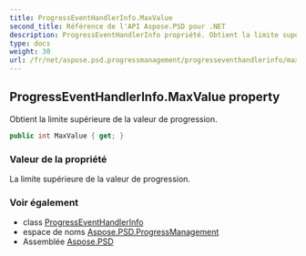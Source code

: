 ```yaml
---
title: ProgressEventHandlerInfo.MaxValue
second_title: Référence de l'API Aspose.PSD pour .NET
description: ProgressEventHandlerInfo propriété. Obtient la limite supérieure de la valeur de progression.
type: docs
weight: 30
url: /fr/net/aspose.psd.progressmanagement/progresseventhandlerinfo/maxvalue/
---
```

## ProgressEventHandlerInfo.MaxValue property

Obtient la limite supérieure de la valeur de progression.

```csharp
public int MaxValue { get; }
```

### Valeur de la propriété

La limite supérieure de la valeur de progression.

### Voir également

* class [ProgressEventHandlerInfo](../)
* espace de noms [Aspose.PSD.ProgressManagement](../../progresseventhandlerinfo/)
* Assemblée [Aspose.PSD](../../../)


